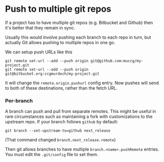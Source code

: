 # Push to multiple git repos

If a project has to have multiple git repos (e.g. Bitbucket and Github) then it's better that they remain in sync.

Usually this would involve pushing each branch to each repo in turn, but actually Git allows pushing to multiple repos in one go.

We can setup push URLs like this
```git
git remote set-url --add --push origin git@github.com:muccg/my-project.git
git remote set-url --add --push origin git@bitbucket.org:ccgmurdoch/my-project.git
```

It will change the `remote.origin.pushurl` config entry. Now pushes will send to both of these destinations, rather than the fetch URL.

### Per-branch

A branch can push and pull from separate remotes. This might be useful in rare circumstances such as maintaining a fork with customizations to the upstream repo. If your branch follows `github` by default:
```git
git branch --set-upstream-to=github next_release
```
(That command changed `branch.next_release.remote`)

Then git allows branches to have multiple `branch.<name>.pushRemote` entries. You must edit the `.git/config` file to set them.
